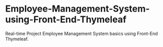 # Employee-Management-System-using-Front-End-Thymeleaf
Real-time Project Employee Management System basics using Front-End Thymeleaf.
